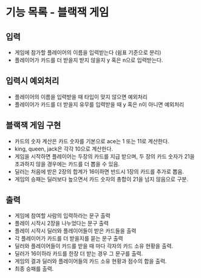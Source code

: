 # 기능 목록 - 블랙잭 게임

## 입력
- 게임에 참가할 플레이어의 이름을 입력받는다 (쉼표 기준으로 분리)
- 플레이어가 카드를 더 받을지 받지 않을지 y 혹은 n으로 입력받는다.

## 입력시 예외처리
- 플레이어의 이름을 입력받을 때 타입이 맞지 않으면 예외처리
- 플레이어가 카드를 더 받을지 유무를 입력받을 때 y 혹은 n이 아니면 예외처리

## 블랙잭 게임 구현
- 카드의 숫자 계산은 카드 숫자를 기본으로 ace는 1 또는 11로 계산한다.
- king, queen, jack은 각각 10으로 계산한다.
- 게임을 시작하면 플레이어는 두장의 카드를 지급 받으며, 두 장의 카드 숫자가 21을 초과하지 않을 경우에는 카드를 더 뽑을 수 있음.
- 딜러는 처음에 받은 2장의 합계가 16이하면 반드시 1장의 카드를 추가로 뽑음.
- 게임의 승패는 딜러보다 높으면서 카드 숫자의 총합이 21을 넘지 않음으로 구분.

## 출력
- 게임에 참여할 사람의 입력하라는 문구 출력
- 플레이 시작시 2장을 나누었다는 문구 출력
- 플레이 시작시 딜러와 플레이어들이 받은 카드들을 출력
- 각 플레이어가 카드를 더 받을지를 묻는 문구 출력
- 딜러와 플레이어들이 카드를 받을 때 마다 각자의 카드 소유 현황을 출력.
- 딜러가 16이하라 카드를 한장 더 받는 경우 그 문구를 출력.
- 게임의 결과 딜러와 플레이어들의 카드 소유 현황과 점수의 합을 출력.
- 최종 승패를 출력.